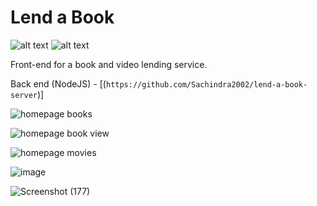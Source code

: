# Lend a Book
![ alt text ](https://img.shields.io/badge/React-20232A?style=for-the-badge&logo=react&logoColor=61DAFB)
![ alt text ](https://img.shields.io/badge/Redux-593D88?style=for-the-badge&logo=redux&logoColor=white)

Front-end for a book and video lending service.

Back end (NodeJS) - [(`https://github.com/Sachindra2002/lend-a-book-server`)]

![homepage books](https://user-images.githubusercontent.com/52739523/156985737-5764c251-9c22-4d9c-b5bc-6ee5fcb9f801.png)

![homepage book view](https://user-images.githubusercontent.com/52739523/156985743-745e0c4c-2fd8-4909-b7f2-83346a542db4.png)

![homepage movies](https://user-images.githubusercontent.com/52739523/156986299-0685b490-2dc1-43c8-ab31-cb7f14dd0657.png)

![image](https://user-images.githubusercontent.com/52739523/156986382-5ac0c395-0aa8-4fb6-9c54-4ed2391ebc22.png)

![Screenshot (177)](https://user-images.githubusercontent.com/52739523/156985721-2c6ee999-5340-4b73-84ee-6fc91d810f03.png)
